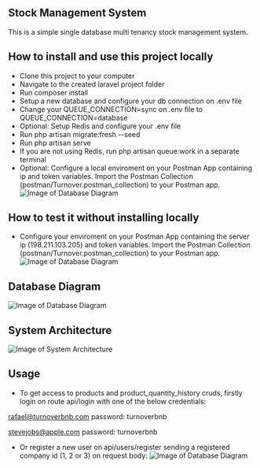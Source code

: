 

## Stock Management System

This is a simple single database multi tenancy stock management system.

## How to install and use this project locally

 - Clone this project to your computer
 - Navigate to the created laravel project folder
 - Run composer install
 - Setup a new database and configure your db connection on .env file
 - Change your QUEUE_CONNECTION=sync on .env file to QUEUE_CONNECTION=database
 - Optional: Setup Redis and configure your .env file
 - Run php artisan migrate:fresh --seed
 - Run php artisan serve
 - If you are not using Redis, run php artisan queue:work in a separate terminal
 - Optional: Configure a local enviroment on your Postman App containing ip and token variables. Import the Postman Collection (postman/Turnover.postman_collection) to your Postman app.
 ![Image of Database Diagram](https://i.ibb.co/qBBF9G1/postman-local-enviroment.jpg)

 
 ## How to test it without installing locally
 - Configure your enviroment on your Postman App containing the server ip (198.211.103.205) and token variables. Import the Postman Collection (postman/Turnover.postman_collection) to your Postman app.
 ![Image of Database Diagram](https://i.ibb.co/r69R0nT/external-server-enviroment.jpg)

## Database Diagram

![Image of Database Diagram](https://i.ibb.co/25cym9V/db-diagram-stock-management.jpg)

## System Architecture

![Image of System Architecture](https://i.ibb.co/XsBdk3R/system-architecture.jpg)

## Usage

- To get access to products and product_quantity_history cruds, firstly login on route api/login with one of the below credentials:

rafael@turnoverbnb.com
password: turnoverbnb

stevejobs@apple.com
password: turnoverbnb

- Or register a new user on api/users/register sending a registered company id (1, 2 or 3) on request body:
![Image of Database Diagram](https://i.ibb.co/7CpZGyV/register-user.jpg)

